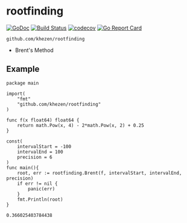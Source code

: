 # rootfinding

[![GoDoc](https://img.shields.io/badge/go-documentation-blue.svg?style=flat-square)](https://godoc.org/github.com/khezen/rootfinding)
[![Build Status](http://img.shields.io/travis/khezen/rootfinding.svg?style=flat-square)](https://travis-ci.org/khezen/rootfinding) [![codecov](https://img.shields.io/codecov/c/github/khezen/rootfinding/master.svg?style=flat-square)](https://codecov.io/gh/khezen/rootfinding)
[![Go Report Card](https://goreportcard.com/badge/github.com/khezen/rootfinding?style=flat-square)](https://goreportcard.com/report/github.com/khezen/rootfinding)

`github.com/khezen/rootfinding`

* Brent's Method

## Example

```golang
package main

import(
    "fmt"
    "github.com/khezen/rootfinding"
)

func f(x float64) float64 {
	return math.Pow(x, 4) - 2*math.Pow(x, 2) + 0.25
}

const(
    intervalStart = -100
    intervalEnd = 100
    precision = 6
)
func main(){
    root, err := rootfinding.Brent(f, intervalStart, intervalEnd, precision)
    if err != nil {
        panic(err)
    }
    fmt.Println(root)
}		
```

```bash
0.366025403784438
```